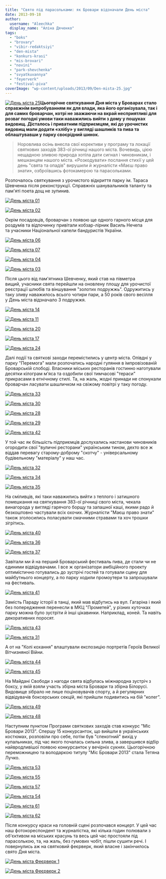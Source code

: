 ```yaml
---
title: "Свято під парасольками: як Бровари відзначали День міста"
date: 2013-09-18
author: 
  username: "Aleechka"
  display_name: "Аліна Дяченко"
tags: 
  - "boks"
  - "brovary"
  - "vibir-redaktsiyi"
  - "den-mista"
  - "konkurs-krasi"
  - "mis-brovari"
  - "novini"
  - "park-shevchenka"
  - "svyatkuvannya"
  - "feyerverk"
  - "festival-piva"
coverImage: "wp-content/uploads/2013/09/Den-mista-25.jpg"
---
```


[![День міста 25](https://mpz.brovary.org/wp-content/uploads/2013/09/Den-mista-25.jpg)](https://mpz.brovary.org/wp-content/uploads/2013/09/Den-mista-25.jpg)**Цьогорічне святкування Дня міста у Броварах стало справжнім випробуванням як для влади, яка його організувала, так і для самих броварчан, котрі не зважаючи на вкрай несприятливі для розваг погодні умови таки наважились вийти з дому у пошуках видовищ. Дісталось і приватним підприємцям, які до урочистих видовищ мали додати «хлібу» у вигляді шашликів та пива та облаштувавши у парку своєрідний шинок.**

> Норовлива осінь внесла свої корективи у програму та локації святкових заходів 383-ої річниці нашого міста. Вочевидь, цією нещадною зливою природа хотіла дати сигнал і чиновникам, і мешканцям нашого міста. «Розкодувати» послання стихії у цей день "свята та опадів" вирушили й журналісти «Маєш право знати», озброївшись фотокамерою та парасольками.

Розпочалось святкування з урочистого відкриття парку ім. Тараса Шевченка після реконструкції. Справжніх шанувальників таланту та пам'яті поета дощ не зупинив.

[![День міста 01](https://mpz.brovary.org/wp-content/uploads/2013/09/Den-mista-01.jpg)](https://mpz.brovary.org/wp-content/uploads/2013/09/Den-mista-01.jpg)

[![День міста 02](https://mpz.brovary.org/wp-content/uploads/2013/09/Den-mista-02.jpg)](https://mpz.brovary.org/wp-content/uploads/2013/09/Den-mista-02.jpg)

Окрім посадовців, броварчан з появою ще одного гарного місця для роздумів та відпочинку привітали кобзар-лірник Василь Нечепа та учасники Національної капели бандуристів України.

[![День міста 06](https://mpz.brovary.org/wp-content/uploads/2013/09/Den-mista-06.jpg)](https://mpz.brovary.org/wp-content/uploads/2013/09/Den-mista-06.jpg)

[![День міста 07](https://mpz.brovary.org/wp-content/uploads/2013/09/Den-mista-07.jpg)](https://mpz.brovary.org/wp-content/uploads/2013/09/Den-mista-07.jpg)

[![День міста 04](https://mpz.brovary.org/wp-content/uploads/2013/09/Den-mista-04.jpg)](https://mpz.brovary.org/wp-content/uploads/2013/09/Den-mista-04.jpg)

[![День міста 03](https://mpz.brovary.org/wp-content/uploads/2013/09/Den-mista-03.jpg)](https://mpz.brovary.org/wp-content/uploads/2013/09/Den-mista-03.jpg)

Після цього від пам'ятника Шевченку, який став на півметра вищий, учасники свята перейшли на оновлену площу для урочистої реєстрації шлюбів та віншування "золотих подружжь". Одружитись у таку зливу наважилось всього чотири пари, а 50 років свого весілля у День міста відзначало 3 подружжя.

[![День міста 14](https://mpz.brovary.org/wp-content/uploads/2013/09/Den-mista-14.jpg)](https://mpz.brovary.org/wp-content/uploads/2013/09/Den-mista-14.jpg)

[![День міста 11](https://mpz.brovary.org/wp-content/uploads/2013/09/Den-mista-11.jpg)](https://mpz.brovary.org/wp-content/uploads/2013/09/Den-mista-11.jpg)

[![День міста 20](https://mpz.brovary.org/wp-content/uploads/2013/09/Den-mista-20.jpg)](https://mpz.brovary.org/wp-content/uploads/2013/09/Den-mista-20.jpg)

[![День міста 17](https://mpz.brovary.org/wp-content/uploads/2013/09/Den-mista-17.jpg)](https://mpz.brovary.org/wp-content/uploads/2013/09/Den-mista-17.jpg)

[![День міста 24](https://mpz.brovary.org/wp-content/uploads/2013/09/Den-mista-24.jpg)](https://mpz.brovary.org/wp-content/uploads/2013/09/Den-mista-24.jpg)

Далі події та святкові заходи перемістились у центр міста. Опівдні у парку "Перемога" мали розпочатись народні гуляння в імпровізованій Броварській слободі. Власники міських ресторанів гостинно наготували десятки кілограм м'яса та оздобили свої тимчасові "тераси" прикрасами в етнічному стилі. Та, на жаль, жодні принади не спонукали броварчан ласувати шашличком на свіжому повітрі у таку погоду.

[![День міста 33](https://mpz.brovary.org/wp-content/uploads/2013/09/Den-mista-33.jpg)](https://mpz.brovary.org/wp-content/uploads/2013/09/Den-mista-33.jpg)

[![День міста 30](https://mpz.brovary.org/wp-content/uploads/2013/09/Den-mista-30.jpg)](https://mpz.brovary.org/wp-content/uploads/2013/09/Den-mista-30.jpg)

[![День міста 28](https://mpz.brovary.org/wp-content/uploads/2013/09/Den-mista-28.jpg)](https://mpz.brovary.org/wp-content/uploads/2013/09/Den-mista-28.jpg)

[![День міста 29](https://mpz.brovary.org/wp-content/uploads/2013/09/Den-mista-29.jpg)](https://mpz.brovary.org/wp-content/uploads/2013/09/Den-mista-29.jpg)

[![День міста 42](https://mpz.brovary.org/wp-content/uploads/2013/09/Den-mista-42.jpg)](https://mpz.brovary.org/wp-content/uploads/2013/09/Den-mista-42.jpg)

У той час як більшість підприємців дослухались настанови чиновників огородити свої "вуличні ресторани" українським тином, дехто все ж віддав перевагу старому-доброму "скотчу" - універсальному будівельному "матеріалу" у наш час.

[![День міста 32](https://mpz.brovary.org/wp-content/uploads/2013/09/Den-mista-32.jpg)](https://mpz.brovary.org/wp-content/uploads/2013/09/Den-mista-32.jpg)

[![День міста 34](https://mpz.brovary.org/wp-content/uploads/2013/09/Den-mista-34.jpg)](https://mpz.brovary.org/wp-content/uploads/2013/09/Den-mista-34.jpg)

[![День міста 35](https://mpz.brovary.org/wp-content/uploads/2013/09/Den-mista-35.jpg)](https://mpz.brovary.org/wp-content/uploads/2013/09/Den-mista-35.jpg)

На сміливців, які таки наважились вийти з теплого і затишного помешкання на святкування 383-ої річниці свого міста, чекала винагорода у вигляді гарячого борщу та запашної каші, якими радо й безкоштовно частували всіх охочих. Журналісти "Маєш право знати" також зголосились поласувати смачними стравами та хоч трошки зігрітись.

[![День міста 40](https://mpz.brovary.org/wp-content/uploads/2013/09/Den-mista-40.jpg)](https://mpz.brovary.org/wp-content/uploads/2013/09/Den-mista-40.jpg)

[![День міста 36](https://mpz.brovary.org/wp-content/uploads/2013/09/Den-mista-36.jpg)](https://mpz.brovary.org/wp-content/uploads/2013/09/Den-mista-36.jpg)

[![День міста 37](https://mpz.brovary.org/wp-content/uploads/2013/09/Den-mista-37.jpg)](https://mpz.brovary.org/wp-content/uploads/2013/09/Den-mista-37.jpg)

Завітали ми й на перший Броварський фестиваль пива, де стали чи не єдиними відвідувачами. І все ж організатори амбіційного проекту оптимістично готувались до зустрічі гостей та готували сцену для майбутнього концерту, а по парку ходили промоутери та запрошували на фестиваль.

[![День міста 41](https://mpz.brovary.org/wp-content/uploads/2013/09/Den-mista-41.jpg)](https://mpz.brovary.org/wp-content/uploads/2013/09/Den-mista-41.jpg)

Замість Параду історії в танці, який мав відбутись на вул. Гагаріна і який без попередження перенесли в МКЦ "Прометей", у різних куточках парку можна було зустріти й інші цікавинки. Наприклад, коней. Та навіть декоративних поросят.

[![День міста 43](https://mpz.brovary.org/wp-content/uploads/2013/09/Den-mista-43.jpg)](https://mpz.brovary.org/wp-content/uploads/2013/09/Den-mista-43.jpg)

[![День міста 31](https://mpz.brovary.org/wp-content/uploads/2013/09/Den-mista-31.jpg)](https://mpz.brovary.org/wp-content/uploads/2013/09/Den-mista-31.jpg)

А от на "Колі кохання" влаштували експозицію портретів Героїв Великої Вітчизняної Війни.

[![День міста 44](https://mpz.brovary.org/wp-content/uploads/2013/09/Den-mista-44.jpg)](https://mpz.brovary.org/wp-content/uploads/2013/09/Den-mista-44.jpg)

[![День міста 45](https://mpz.brovary.org/wp-content/uploads/2013/09/Den-mista-45.jpg)](https://mpz.brovary.org/wp-content/uploads/2013/09/Den-mista-45.jpg)

На Майдані Свободи з нагоди свята відбулась міжнародна зустріч з боксу, у якій взяли участь збірна міста Бровари та збірна Білорусі. Видовище зібрало не лише поціновувачів спорту, а й регулярних відвідувачів боксерських секцій, які прийшли подивитись на бій "колег".

[![День міста 49](https://mpz.brovary.org/wp-content/uploads/2013/09/Den-mista-49.jpg)](https://mpz.brovary.org/wp-content/uploads/2013/09/Den-mista-49.jpg)

[![День міста 48](https://mpz.brovary.org/wp-content/uploads/2013/09/Den-mista-48.jpg)](https://mpz.brovary.org/wp-content/uploads/2013/09/Den-mista-48.jpg)

Наступним пунктом Програми святкових заходів став конкурс "Міс Бровари 2013". Спершу 15 конкурсанток, що вийшли в українських костюмах, розповіли про себе, потім був "спекотний" вихід у купальниках, під час якого почалась сильна злива, а завершився відбір найвродливішої появою конкурсанток у вечірніх сукнях. Цьогорічною переможницею та володаркою титулу "Міс Бровари 2013" стала Тетяна Лучко.

[![День міста 53](https://mpz.brovary.org/wp-content/uploads/2013/09/Den-mista-53.jpg)](https://mpz.brovary.org/wp-content/uploads/2013/09/Den-mista-53.jpg)

[![День міста 55](https://mpz.brovary.org/wp-content/uploads/2013/09/Den-mista-55.jpg)](https://mpz.brovary.org/wp-content/uploads/2013/09/Den-mista-55.jpg)

[![День міста 57](https://mpz.brovary.org/wp-content/uploads/2013/09/Den-mista-57.jpg)](https://mpz.brovary.org/wp-content/uploads/2013/09/Den-mista-57.jpg)

[![День міста 54](https://mpz.brovary.org/wp-content/uploads/2013/09/Den-mista-54.jpg)](https://mpz.brovary.org/wp-content/uploads/2013/09/Den-mista-54.jpg)

[![День міста 61](https://mpz.brovary.org/wp-content/uploads/2013/09/Den-mista-61.jpg)](https://mpz.brovary.org/wp-content/uploads/2013/09/Den-mista-61.jpg)

[![День міста 62](https://mpz.brovary.org/wp-content/uploads/2013/09/Den-mista-62.jpg)](https://mpz.brovary.org/wp-content/uploads/2013/09/Den-mista-62.jpg)

Після конкурсу краси на головній сцені розпочався концерт. У цей час наш фотокореспондент та журналістка, які кілька годин полювали з об'єктивом на міських красунь та весь цей час простояли під парасолькою, та, на жаль, без гумових чобіт, пішли сушити речі. І повернулись аж на святковий феєрверк, який власне і закінчилось свято Дня міста.

[![День міста Феєрверк 1](https://mpz.brovary.org/wp-content/uploads/2013/09/Den-mista-Feyerverk-1.jpg)](https://mpz.brovary.org/wp-content/uploads/2013/09/Den-mista-Feyerverk-1.jpg)

[![День міста Феєрверк 2](https://mpz.brovary.org/wp-content/uploads/2013/09/Den-mista-Feyerverk-2.jpg)](https://mpz.brovary.org/wp-content/uploads/2013/09/Den-mista-Feyerverk-2.jpg)
